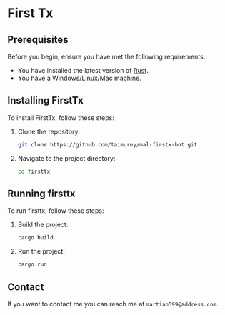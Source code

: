 # First Tx


## Prerequisites

Before you begin, ensure you have met the following requirements:

* You have installed the latest version of [Rust](https://www.rust-lang.org/tools/install).
* You have a Windows/Linux/Mac machine.

## Installing FirstTx

To install FirstTx, follow these steps:

1. Clone the repository:
   ```bash
   git clone https://github.com/taimurey/mal-firstx-bot.git
   ```
2. Navigate to the project directory:
   ```bash
   cd firsttx
   ```

## Running firsttx

To run firsttx, follow these steps:

1. Build the project:
   ```bash
   cargo build
   ```
2. Run the project:
   ```bash
   cargo run
   ```


## Contact

If you want to contact me you can reach me at `martian599@address.com`.

